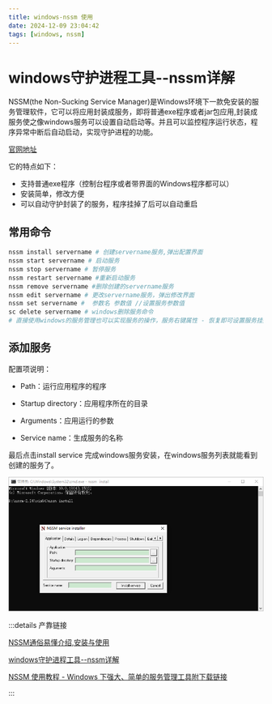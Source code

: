 ```yaml
---
title: windows-nssm 使用
date: 2024-12-09 23:04:42
tags: [windows, nssm]
---
```

# windows守护进程工具--nssm详解
NSSM(the Non-Sucking Service Manager)是Windows环境下一款免安装的服务管理软件，它可以将应用封装成服务，即将普通exe程序或者jar包应用,封装成服务使之像windows服务可以设置自动启动等。并且可以监控程序运行状态，程序异常中断后自动启动，实现守护进程的功能。


[官网地址](https://nssm.cc/)



它的特点如下：

- 支持普通exe程序（控制台程序或者带界面的Windows程序都可以）
- 安装简单，修改方便
- 可以自动守护封装了的服务，程序挂掉了后可以自动重启

## 常用命令
```bash
nssm install servername # 创建servername服务,弹出配置界面
nssm start servername # 启动服务
nssm stop servername # 暂停服务
nssm restart servername #重新启动服务
nssm remove servername #删除创建的servername服务
nssm edit servername # 更改servername服务，弹出修改界面
nssm set servername #  参数名 参数值 //设置服务参数值
sc delete servername # windows删除服务命令
# 直接使用windows的服务管理也可以实现服务的操作，服务右键属性 - 恢复即可设置服务挂掉重启等内容。
```


## 添加服务

配置项说明：
- Path：运行应用程序的程序

- Startup directory：应用程序所在的目录

- Arguments：应用运行的参数

- Service name：生成服务的名称

最后点击install service 完成windows服务安装，在windows服务列表就能看到创建的服务了。

![nssm-1.png](../public/nssm-1.png)

:::details 产靠链接

[NSSM通俗易懂介绍,安装与使用](https://blog.csdn.net/raojiaxing_/article/details/125291372)

[windows守护进程工具--nssm详解](https://www.cnblogs.com/fps2tao/p/16433588.html)

[NSSM 使用教程 - Windows 下强大、简单的服务管理工具附下载链接](https://www.mumudroid.com/topic_detail/0162.html)

:::